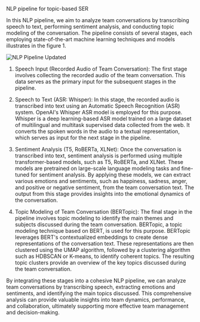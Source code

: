 NLP pipeline for topic-based SER

In this NLP pipeline, we aim to analyze team conversations by transcribing speech to text, performing sentiment analysis, and conducting topic modeling of the conversation. The pipeline consists of several stages, each employing state-of-the-art machine learning techniques and models illustrates in the figure 1.

![NLP Pipeline Updated](https://user-images.githubusercontent.com/59045223/232947812-ee7955cb-82e1-4331-a180-f8b9ebd1ec64.png)


1. Speech Input (Recorded Audio of Team Conversation): The first stage involves collecting the recorded audio of the team conversation. This data serves as the primary input for the subsequent stages in the pipeline.

2. Speech to Text (ASR: Whisper): In this stage, the recorded audio is transcribed into text using an Automatic Speech Recognition (ASR) system. OpenAI's Whisper ASR model is employed for this purpose. Whisper is a deep learning-based ASR model trained on a large dataset of multilingual and multitask supervised data collected from the web. It converts the spoken words in the audio to a textual representation, which serves as input for the next stage in the pipeline.

3. Sentiment Analysis (T5, RoBERTa, XLNet): Once the conversation is transcribed into text, sentiment analysis is performed using multiple transformer-based models, such as T5, RoBERTa, and XLNet. These models are pretrained on large-scale language modeling tasks and fine-tuned for sentiment analysis. By applying these models, we can extract various emotions and sentiments, such as happiness, sadness, anger, and positive or negative sentiment, from the team conversation text. The output from this stage provides insights into the emotional dynamics of the conversation.

4. Topic Modeling of Team Conversation (BERTopic): The final stage in the pipeline involves topic modeling to identify the main themes and subjects discussed during the team conversation. BERTopic, a topic modeling technique based on BERT, is used for this purpose. BERTopic leverages BERT's contextualized embeddings to create dense representations of the conversation text. These representations are then clustered using the UMAP algorithm, followed by a clustering algorithm such as HDBSCAN or K-means, to identify coherent topics. The resulting topic clusters provide an overview of the key topics discussed during the team conversation.

By integrating these stages into a cohesive NLP pipeline, we can analyze team conversations by transcribing speech, extracting emotions and sentiments, and identifying the main topics discussed. This comprehensive analysis can provide valuable insights into team dynamics, performance, and collaboration, ultimately supporting more effective team management and decision-making.
